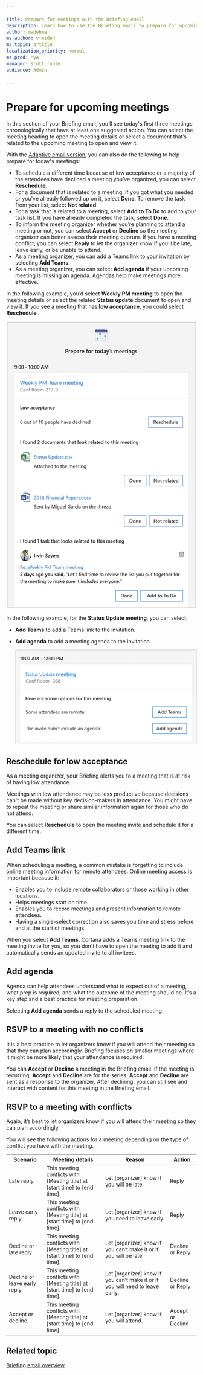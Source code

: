 ```yaml
---

title: Prepare for meetings with the Briefing email
description: Learn how to use the Briefing email to prepare for upcoming meetings
author: madehmer
ms.author: v-mideh
ms.topic: article
localization_priority: normal 
ms.prod: Mya
manager: scott.ruble
audience: Admin

---
```

# Prepare for upcoming meetings

In this section of your Briefing email, you’ll see today's first three meetings chronologically that have at least one suggested action. You can select the meeting heading to open the meeting details or select a document that’s related to the upcoming meeting to open and view it.

With the [Adaptive email version](be-overview.md#adaptive-or-html-version), you can also do the following to help prepare for today's meetings:

* To schedule a different time because of low acceptance or a majority of the attendees have declined a meeting you’ve organized, you can select **Reschedule**.
* For a document that is related to a meeting, if you got what you needed or you've already followed up on it, select **Done**. To remove the task from your list, select **Not related**.
* For a task that is related to a meeting, select **Add to To Do** to add to your task list. If you have already completed the task, select **Done**.
* To inform the meeting organizer whether you’re planning to attend a meeting or not, you can select **Accept** or **Decline** so the meeting organizer can better assess their meeting quorum. If you have a meeting conflict, you can select **Reply** to let the organizer know if you’ll be late, leave early, or be unable to attend.
* As a meeting organizer, you can add a Teams link to your invitation by selecting **Add Teams**.
* As a meeting organizer, you can select **Add agenda** if your upcoming meeting is missing an agenda. Agendas help make meetings more effective.

In the following example, you’d select **Weekly PM meeting** to open the meeting details or select the related **Status update** document to open and view it. If you see a meeting that has **low acceptance**, you could select **Reschedule** .

   ![Briefing email about meetings.](./images/meeting-prep.png)

In the following example, for the **Status Update meeting**, you can select:

* **Add Teams** to add a Teams link to the invitation.
* **Add agenda** to add a meeting agenda to the invitation.

   ![Briefing email inline meeting options.](./images/meeting-options.png)

## Reschedule for low acceptance

As a meeting organizer, your Briefing alerts you to a meeting that is at risk of having low attendance.

Meetings with low attendance may be less productive because decisions can't be made without key decision-makers in attendance. You might have to repeat the meeting or share similar information again for those who do not attend.

You can select **Reschedule** to open the meeting invite and schedule it for a different time.

## Add Teams link

When scheduling a meeting, a common mistake is forgetting to include online meeting information for remote attendees. Online meeting access is important because it:

* Enables you to include remote collaborators or those working in other locations.
* Helps meetings start on time.
* Enables you to record meetings and present information to remote attendees.
* Having a single-select correction also saves you time and stress before and at the start of meetings.

When you select **Add Teams**, Cortana adds a Teams meeting link to the meeting invite for you, so you don't have to open the meeting to add it and automatically sends an updated invite to all invitees.

## Add agenda

Agenda can help attendees understand what to expect out of a meeting, what prep is required, and what the outcome of the meeting should be. It’s a key step and a best practice for meeting preparation.

Selecting **Add agenda** sends a reply to the scheduled meeting.

## RSVP to a meeting with no conflicts

It is a best practice to let organizers know if you will attend their meeting so that they can plan accordingly. Briefing focuses on smaller meetings where it might be more likely that your attendance is required.

You can **Accept** or **Decline** a meeting in the Briefing email. If the meeting is recurring, **Accept** and **Decline** are for the series. **Accept** and **Decline** are sent as a response to the organizer. After declining, you can still see and interact with content for this meeting in the Briefing email.

## RSVP to a meeting with conflicts

Again, it’s best to let organizers know if you will attend their meeting so they can plan accordingly.

You will see the following actions for a meeting depending on the type of conflict you have with the meeting.

|Scenario |Meeting details |Reason |Action |
|---------|----------------|-------|-------|
|Late reply	|This meeting conflicts with [Meeting title] at [start time] to [end time]. |Let [organizer] know if you will be late |Reply |
|Leave early reply |This meeting conflicts with [Meeting title] at [start time] to [end time]. |Let [organizer] know if you need to leave early. |Reply |
|Decline or late reply |This meeting conflicts with [Meeting title] at [start time] to [end time]. |Let [organizer] know if you can’t make it or if you will be late. |Decline or Reply |
|Decline or leave early reply	|This meeting conflicts with [Meeting title] at [start time] to [end time]. |Let [organizer] know if you can’t make it or if you will need to leave early. |Decline or Reply |
|Accept or decline |This meeting conflicts with [Meeting title] at [start time] to [end time]. |Let [organizer] know if you will attend. |Accept or Decline |

## Related topic

[Briefing email overview](be-overview.md)
